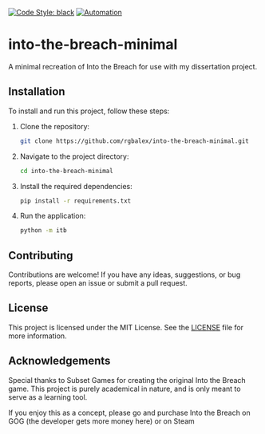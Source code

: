 [![Code Style: black](https://img.shields.io/badge/code%20style-black-000000.svg)](https://github.com/psf/black)
[![Automation](https://github.com/rgbalex/into-the-breach-minimal/actions/workflows/python-app.yml/badge.svg?branch=main&event=push)](https://github.com/rgbalex/into-the-breach-minimal/actions/workflows/python-app.yml)

# into-the-breach-minimal
A minimal recreation of Into the Breach for use with my dissertation project. 

## Installation
To install and run this project, follow these steps:

1. Clone the repository:
    ```bash
    git clone https://github.com/rgbalex/into-the-breach-minimal.git
    ```

2. Navigate to the project directory:
    ```bash
    cd into-the-breach-minimal
    ```

3. Install the required dependencies:
    ```bash
    pip install -r requirements.txt
    ```

4. Run the application:
    ```bash
    python -m itb
    ```

<!-- ## Usage -->
<!-- Once the application is running, you can access it by opening your web browser and navigating to `http://localhost:5000`. From there, you can interact with the minimal recreation of Into the Breach. -->

## Contributing
Contributions are welcome! If you have any ideas, suggestions, or bug reports, please open an issue or submit a pull request.

## License
This project is licensed under the MIT License. See the [LICENSE](LICENSE) file for more information.

## Acknowledgements
Special thanks to Subset Games for creating the original Into the Breach game.
This project is purely academical in nature, and is only meant to serve as a learning tool.

If you enjoy this as a concept, please go and purchase Into the Breach on GOG (the developer gets more money here) or on Steam
